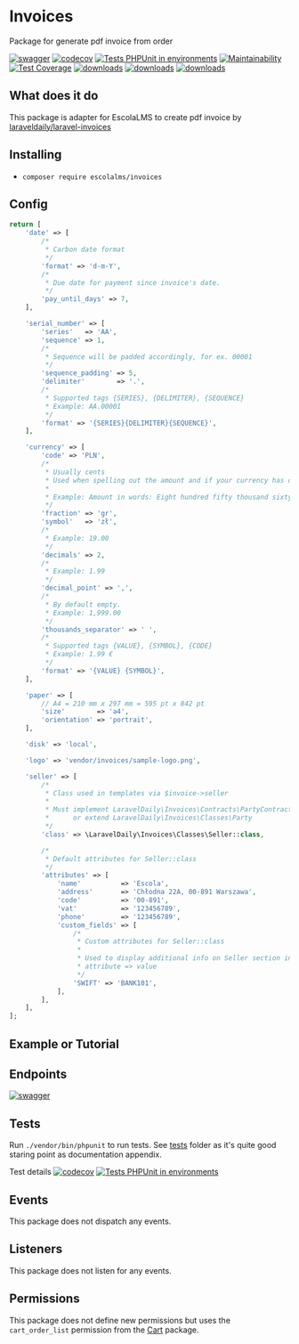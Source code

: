 # Invoices

Package for generate pdf invoice from order

[![swagger](https://img.shields.io/badge/documentation-swagger-green)](https://escolalms.github.io/Invoices/)
[![codecov](https://codecov.io/gh/EscolaLMS/Invoices/branch/main/graph/badge.svg?token=O91FHNKI6R)](https://codecov.io/gh/EscolaLMS/Invoices)
[![Tests PHPUnit in environments](https://github.com/EscolaLMS/Invoices/actions/workflows/test.yml/badge.svg)](https://github.com/EscolaLMS/Invoices/actions/workflows/test.yml)
[![Maintainability](https://api.codeclimate.com/v1/badges/60eb83351d2d550c15cb/maintainability)](https://codeclimate.com/github/EscolaLMS/Invoices/maintainability)
[![Test Coverage](https://api.codeclimate.com/v1/badges/60eb83351d2d550c15cb/test_coverage)](https://codeclimate.com/github/EscolaLMS/Invoices/test_coverage)
[![downloads](https://img.shields.io/packagist/dt/escolalms/invoices)](https://packagist.org/packages/escolalms/invoices)
[![downloads](https://img.shields.io/packagist/v/escolalms/invoices)](https://packagist.org/packages/escolalms/invoices)
[![downloads](https://img.shields.io/packagist/l/escolalms/invoices)](https://packagist.org/packages/escolalms/invoices)

## What does it do

This package is adapter for EscolaLMS to create pdf invoice by [laraveldaily/laravel-invoices](https://github.com/LaravelDaily/laravel-invoices)

## Installing

- `composer require escolalms/invoices`

## Config

``` php
return [
    'date' => [
        /*
         * Carbon date format
         */
        'format' => 'd-m-Y',
        /*
         * Due date for payment since invoice's date.
         */
        'pay_until_days' => 7,
    ],

    'serial_number' => [
        'series'   => 'AA',
        'sequence' => 1,
        /*
         * Sequence will be padded accordingly, for ex. 00001
         */
        'sequence_padding' => 5,
        'delimiter'        => '.',
        /*
         * Supported tags {SERIES}, {DELIMITER}, {SEQUENCE}
         * Example: AA.00001
         */
        'format' => '{SERIES}{DELIMITER}{SEQUENCE}',
    ],

    'currency' => [
        'code' => 'PLN',
        /*
         * Usually cents
         * Used when spelling out the amount and if your currency has decimals.
         *
         * Example: Amount in words: Eight hundred fifty thousand sixty-eight EUR and fifteen ct.
         */
        'fraction' => 'gr',
        'symbol'   => 'zł',
        /*
         * Example: 19.00
         */
        'decimals' => 2,
        /*
         * Example: 1.99
         */
        'decimal_point' => ',',
        /*
         * By default empty.
         * Example: 1,999.00
         */
        'thousands_separator' => ' ',
        /*
         * Supported tags {VALUE}, {SYMBOL}, {CODE}
         * Example: 1.99 €
         */
        'format' => '{VALUE} {SYMBOL}',
    ],

    'paper' => [
        // A4 = 210 mm x 297 mm = 595 pt x 842 pt
        'size'        => 'a4',
        'orientation' => 'portrait',
    ],

    'disk' => 'local',

    'logo' => 'vendor/invoices/sample-logo.png',

    'seller' => [
        /*
         * Class used in templates via $invoice->seller
         *
         * Must implement LaravelDaily\Invoices\Contracts\PartyContract
         *      or extend LaravelDaily\Invoices\Classes\Party
         */
        'class' => \LaravelDaily\Invoices\Classes\Seller::class,

        /*
         * Default attributes for Seller::class
         */
        'attributes' => [
            'name'          => 'Escola',
            'address'       => 'Chłodna 22A, 00-891 Warszawa',
            'code'          => '00-891',
            'vat'           => '123456789',
            'phone'         => '123456789',
            'custom_fields' => [
                /*
                 * Custom attributes for Seller::class
                 *
                 * Used to display additional info on Seller section in invoice
                 * attribute => value
                 */
                'SWIFT' => 'BANK101',
            ],
        ],
    ],
];
```

## Example or Tutorial


## Endpoints

[![swagger](https://img.shields.io/badge/documentation-swagger-green)](https://escolalms.github.io/Invoices/)

## Tests

Run `./vendor/bin/phpunit` to run tests. See [tests](https://github.com/EscolaLMS/Invoices/tree/main/tests) folder as it's quite good staring point as documentation appendix.

Test details [![codecov](https://codecov.io/gh/EscolaLMS/Invoices/branch/main/graph/badge.svg?token=O91FHNKI6R)](https://codecov.io/gh/EscolaLMS/Invoices) [![Tests PHPUnit in environments](https://github.com/EscolaLMS/Invoices/actions/workflows/test.yml/badge.svg)](https://github.com/EscolaLMS/Invoices/actions/workflows/test.yml)

## Events

This package does not dispatch any events.

## Listeners

This package does not listen for any events.

## Permissions

This package does not define new permissions but uses the `cart_order_list` permission from the [Cart](https://github.com/EscolaLMS/Cart) package.
